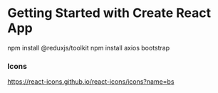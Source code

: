 # Getting Started with Create React App

npm install @reduxjs/toolkit 
npm install axios bootstrap



### Icons
https://react-icons.github.io/react-icons/icons?name=bs
